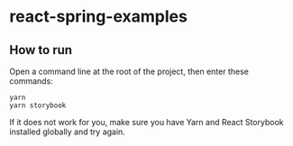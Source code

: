 # react-spring-examples


## How to run

Open a command line at the root of the project, then enter these commands:

```
yarn
yarn storybook
```

If it does not work for you, make sure you have Yarn and React Storybook installed globally and try again.
